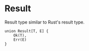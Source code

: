 # Result

Result type similar to Rust's result type.
```text
union Result[T, E] {
	Ok(T),
	Err(E)
}
```
